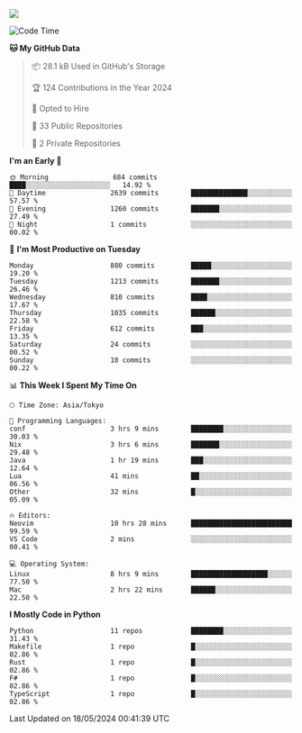 ![](https://komarev.com/ghpvc/?username=kitagawa-hr)

<!--START_SECTION:waka-->
![Code Time](http://img.shields.io/badge/Code%20Time-811%20hrs%2047%20mins-blue)

**🐱 My GitHub Data** 

> 📦 28.1 kB Used in GitHub's Storage 
 > 
> 🏆 124 Contributions in the Year 2024
 > 
> 💼 Opted to Hire
 > 
> 📜 33 Public Repositories 
 > 
> 🔑 2 Private Repositories 
 > 
**I'm an Early 🐤** 

```text
🌞 Morning                684 commits         ████░░░░░░░░░░░░░░░░░░░░░   14.92 % 
🌆 Daytime                2639 commits        ██████████████░░░░░░░░░░░   57.57 % 
🌃 Evening                1260 commits        ███████░░░░░░░░░░░░░░░░░░   27.49 % 
🌙 Night                  1 commits           ░░░░░░░░░░░░░░░░░░░░░░░░░   00.02 % 
```
📅 **I'm Most Productive on Tuesday** 

```text
Monday                   880 commits         █████░░░░░░░░░░░░░░░░░░░░   19.20 % 
Tuesday                  1213 commits        ███████░░░░░░░░░░░░░░░░░░   26.46 % 
Wednesday                810 commits         ████░░░░░░░░░░░░░░░░░░░░░   17.67 % 
Thursday                 1035 commits        ██████░░░░░░░░░░░░░░░░░░░   22.58 % 
Friday                   612 commits         ███░░░░░░░░░░░░░░░░░░░░░░   13.35 % 
Saturday                 24 commits          ░░░░░░░░░░░░░░░░░░░░░░░░░   00.52 % 
Sunday                   10 commits          ░░░░░░░░░░░░░░░░░░░░░░░░░   00.22 % 
```


📊 **This Week I Spent My Time On** 

```text
🕑︎ Time Zone: Asia/Tokyo

💬 Programming Languages: 
conf                     3 hrs 9 mins        ████████░░░░░░░░░░░░░░░░░   30.03 % 
Nix                      3 hrs 6 mins        ███████░░░░░░░░░░░░░░░░░░   29.48 % 
Java                     1 hr 19 mins        ███░░░░░░░░░░░░░░░░░░░░░░   12.64 % 
Lua                      41 mins             ██░░░░░░░░░░░░░░░░░░░░░░░   06.56 % 
Other                    32 mins             █░░░░░░░░░░░░░░░░░░░░░░░░   05.09 % 

🔥 Editors: 
Neovim                   10 hrs 28 mins      █████████████████████████   99.59 % 
VS Code                  2 mins              ░░░░░░░░░░░░░░░░░░░░░░░░░   00.41 % 

💻 Operating System: 
Linux                    8 hrs 9 mins        ███████████████████░░░░░░   77.50 % 
Mac                      2 hrs 22 mins       ██████░░░░░░░░░░░░░░░░░░░   22.50 % 
```

**I Mostly Code in Python** 

```text
Python                   11 repos            ████████░░░░░░░░░░░░░░░░░   31.43 % 
Makefile                 1 repo              █░░░░░░░░░░░░░░░░░░░░░░░░   02.86 % 
Rust                     1 repo              █░░░░░░░░░░░░░░░░░░░░░░░░   02.86 % 
F#                       1 repo              █░░░░░░░░░░░░░░░░░░░░░░░░   02.86 % 
TypeScript               1 repo              █░░░░░░░░░░░░░░░░░░░░░░░░   02.86 % 
```




 Last Updated on 18/05/2024 00:41:39 UTC
<!--END_SECTION:waka-->
